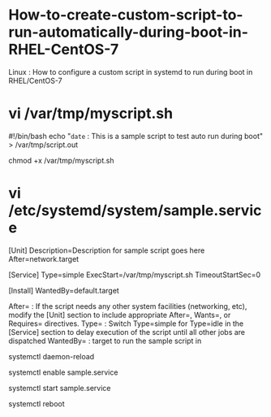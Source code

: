 # How-to-create-custom-script-to-run-automatically-during-boot-in-RHEL-CentOS-7

Linux : How to configure a custom script in systemd to run during boot in RHEL/CentOS-7


# vi /var/tmp/myscript.sh
#!/bin/bash
echo "`date` : This is a sample script to test auto run during boot" > /var/tmp/script.out


chmod +x /var/tmp/myscript.sh


# vi /etc/systemd/system/sample.service
[Unit]
Description=Description for sample script goes here
After=network.target

[Service]
Type=simple
ExecStart=/var/tmp/myscript.sh
TimeoutStartSec=0

[Install]
WantedBy=default.target



After= : If the script needs any other system facilities (networking, etc), 
modify the [Unit] section to include appropriate After=, Wants=, or Requires= directives.
Type= : Switch Type=simple for Type=idle in the [Service] section to delay execution of 
the script until all other jobs are dispatched
WantedBy= : target to run the sample script in


systemctl daemon-reload

systemctl enable sample.service

systemctl start sample.service

systemctl reboot
